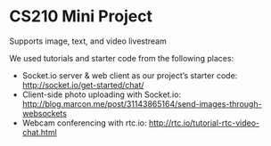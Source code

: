 # CS210 Mini Project

Supports image, text, and video livestream

We used tutorials and starter code from the following places:
* Socket.io server & web client as our project’s starter code: http://socket.io/get-started/chat/
* Client-side photo uploading with Socket.io: http://blog.marcon.me/post/31143865164/send-images-through-websockets
* Webcam conferencing with rtc.io: http://rtc.io/tutorial-rtc-video-chat.html
